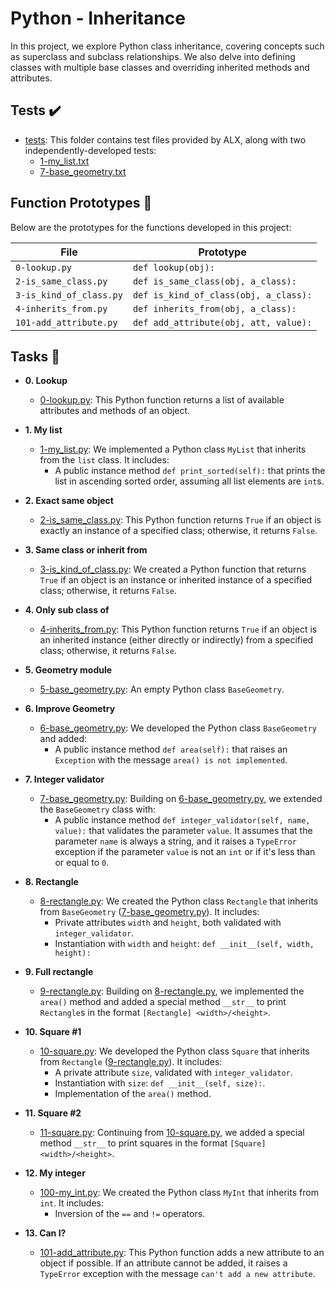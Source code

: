 # Python - Inheritance

In this project, we explore Python class inheritance, covering concepts such as superclass and subclass relationships. We also delve into defining classes with multiple base classes and overriding inherited methods and attributes.

## Tests :heavy_check_mark:

* [tests](./tests): This folder contains test files provided by ALX, along with two independently-developed tests:
    * [1-my_list.txt](./1-my_list.txt)
    * [7-base_geometry.txt](./7-base_geometry.txt)

## Function Prototypes :floppy_disk:

Below are the prototypes for the functions developed in this project:

| File                    | Prototype                             |
| ----------------------- | ------------------------------------- |
| `0-lookup.py`           | `def lookup(obj):`                    |
| `2-is_same_class.py`    | `def is_same_class(obj, a_class):`    |
| `3-is_kind_of_class.py` | `def is_kind_of_class(obj, a_class):` |
| `4-inherits_from.py`    | `def inherits_from(obj, a_class):`    |
| `101-add_attribute.py`  | `def add_attribute(obj, att, value):` |

## Tasks :page_with_curl:

* **0. Lookup**
  * [0-lookup.py](./0-lookup.py): This Python function returns a list of available attributes and methods of an object.

* **1. My list**
  * [1-my_list.py](./1-my_list.py): We implemented a Python class `MyList` that inherits from the `list` class. It includes:
    * A public instance method `def print_sorted(self):` that prints the list in ascending sorted order, assuming all list elements are `int`s.

* **2. Exact same object**
  * [2-is_same_class.py](./2-is_same_class.py): This Python function returns `True` if an object is exactly an instance of a specified class; otherwise, it returns `False`.

* **3. Same class or inherit from**
  * [3-is_kind_of_class.py](./3-is_kind_of_class.py): We created a Python function that returns `True` if an object is an instance or inherited instance of a specified class; otherwise, it returns `False`.

* **4. Only sub class of**
  * [4-inherits_from.py](./4-inherits_from.py): This Python function returns `True` if an object is an inherited instance (either directly or indirectly) from a specified class; otherwise, it returns `False`.

* **5. Geometry module**
  * [5-base_geometry.py](./5-base_geometry.py): An empty Python class `BaseGeometry`.

* **6. Improve Geometry**
  * [6-base_geometry.py](./6-base_geometry.py): We developed the Python class `BaseGeometry` and added:
    * A public instance method `def area(self):` that raises an `Exception` with the message `area() is not implemented`.

* **7. Integer validator**
  * [7-base_geometry.py](./7-base_geometry.py): Building on [6-base_geometry.py](./6-base_geometry.py), we extended the `BaseGeometry` class with:
    * A public instance method `def integer_validator(self, name, value):` that validates the parameter `value`. It assumes that the parameter `name` is always a string, and it raises a `TypeError` exception if the parameter `value` is not an `int` or if it's less than or equal to `0`.

* **8. Rectangle**
  * [8-rectangle.py](./8-rectangle.py): We created the Python class `Rectangle` that inherits from `BaseGeometry` ([7-base_geometry.py](./7-base_geometry.py)). It includes:
    * Private attributes `width` and `height`, both validated with `integer_validator`.
    * Instantiation with `width` and `height`: `def __init__(self, width, height):`

* **9. Full rectangle**
  * [9-rectangle.py](./9-rectangle.py): Building on [8-rectangle.py](./8-rectangle.py), we implemented the `area()` method and added a special method `__str__` to print `Rectangle`s in the format `[Rectangle] <width>/<height>`.

* **10. Square #1**
  * [10-square.py](./10-square.py): We developed the Python class `Square` that inherits from `Rectangle` ([9-rectangle.py](./9-rectangle.py)). It includes:
    * A private attribute `size`, validated with `integer_validator`.
    * Instantiation with `size`: `def __init__(self, size):`.
    * Implementation of the `area()` method.

* **11. Square #2**
  * [11-square.py](./11-square.py): Continuing from [10-square.py](./10-square.py), we added a special method `__str__` to print squares in the format `[Square] <width>/<height>`.

* **12. My integer**
  * [100-my_int.py](./100-my_int.py): We created the Python class `MyInt` that inherits from `int`. It includes:
    * Inversion of the `==` and `!=` operators.

* **13. Can I?**
  * [101-add_attribute.py](./101-add_attribute.py): This Python function adds a new attribute to an object if possible. If an attribute cannot be added, it raises a `TypeError` exception with the message `can't add a new attribute`.
